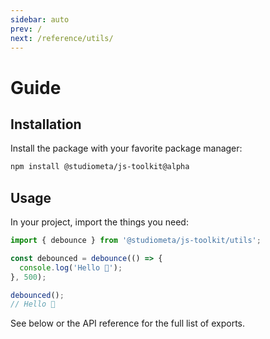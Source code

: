 ```yaml
---
sidebar: auto
prev: /
next: /reference/utils/
---
```


# Guide

## Installation

Install the package with your favorite package manager:

```bash
npm install @studiometa/js-toolkit@alpha
```

## Usage

In your project, import the things you need:

```js
import { debounce } from '@studiometa/js-toolkit/utils';

const debounced = debounce(() => {
  console.log('Hello 👋');
}, 500);

debounced();
// Hello 👋
```

See below or the API reference for the full list of exports.
